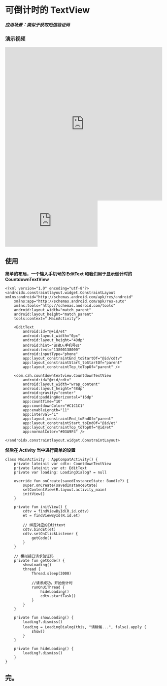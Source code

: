 # 可倒计时的 TextView

**_应用场景：类似于获取短信验证码_**

### 演示视频

<iframe height=498 width=510 src="https://github.com/YaCZHong/CountdownTextViewDemo/blob/master/SVID_20210821_134501_1.mp4" frameborder=0 allowfullscreen></iframe>

<iframe src="https://github.com/YaCZHong/CountdownTextViewDemo/blob/master/SVID_20210821_134501_1.mp4" scrolling="no" border="0" frameborder="no" framespacing="0" allowfullscreen="true"> </iframe>

## 使用

**简单的布局，一个输入手机号的 EditText 和我们用于显示倒计时的 CountdownTextView**

```
<?xml version="1.0" encoding="utf-8"?>
<androidx.constraintlayout.widget.ConstraintLayout xmlns:android="http://schemas.android.com/apk/res/android"
    xmlns:app="http://schemas.android.com/apk/res-auto"
    xmlns:tools="http://schemas.android.com/tools"
    android:layout_width="match_parent"
    android:layout_height="match_parent"
    tools:context=".MainActivity">

    <EditText
        android:id="@+id/et"
        android:layout_width="0px"
        android:layout_height="48dp"
        android:hint="请输入手机号码"
        android:text="13800138000"
        android:inputType="phone"
        app:layout_constraintEnd_toStartOf="@id/cdtv"
        app:layout_constraintStart_toStartOf="parent"
        app:layout_constraintTop_toTopOf="parent" />

    <com.czh.countdowntextview.CountdownTextView
        android:id="@+id/cdtv"
        android:layout_width="wrap_content"
        android:layout_height="48dp"
        android:gravity="center"
        android:paddingHorizontal="16dp"
        app:countTime="10"
        app:countdownColor="#C1C1C1"
        app:enableLength="11"
        app:interval="1"
        app:layout_constraintEnd_toEndOf="parent"
        app:layout_constraintStart_toEndOf="@id/et"
        app:layout_constraintTop_toTopOf="@id/et"
        app:normalColor="#03A9F4" />

</androidx.constraintlayout.widget.ConstraintLayout>
```

**然后在 Activity 当中进行简单的设置**

```
class MainActivity : AppCompatActivity() {
    private lateinit var cdtv: CountdownTextView
    private lateinit var et: EditText
    private var loading: LoadingDialog? = null

    override fun onCreate(savedInstanceState: Bundle?) {
        super.onCreate(savedInstanceState)
        setContentView(R.layout.activity_main)
        initView()
    }

    private fun initView() {
        cdtv = findViewById(R.id.cdtv)
        et = findViewById(R.id.et)

        // 绑定对应的Edittext
        cdtv.bindEt(et)
        cdtv.setOnClickListener {
            getCode()
        }
    }

    // 模拟接口请求验证码
    private fun getCode() {
        showLoading()
        thread {
            Thread.sleep(3000)

            //请求成功，开始倒计时
            runOnUiThread {
                hideLoading()
                cdtv.startTask()
            }
        }
    }

    private fun showLoading() {
        loading?.dismiss()
        loading = LoadingDialog(this, "请稍候...", false).apply {
            show()
        }
    }

    private fun hideLoading() {
        loading?.dismiss()
    }
}
```

## 完。
